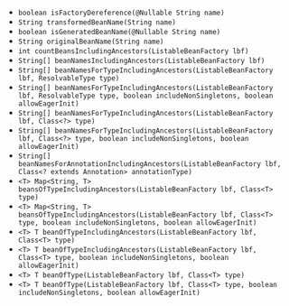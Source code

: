 
- `boolean isFactoryDereference(@Nullable String name)`
- `String transformedBeanName(String name)`
- `boolean isGeneratedBeanName(@Nullable String name)`
- `String originalBeanName(String name)`
- `int countBeansIncludingAncestors(ListableBeanFactory lbf)`
- `String[] beanNamesIncludingAncestors(ListableBeanFactory lbf)`
- `String[] beanNamesForTypeIncludingAncestors(ListableBeanFactory lbf, ResolvableType type)`
- `String[] beanNamesForTypeIncludingAncestors(ListableBeanFactory lbf, ResolvableType type, boolean includeNonSingletons, boolean allowEagerInit)`
- `String[] beanNamesForTypeIncludingAncestors(ListableBeanFactory lbf, Class<?> type)`
- `String[] beanNamesForTypeIncludingAncestors(ListableBeanFactory lbf, Class<?> type, boolean includeNonSingletons, boolean allowEagerInit)`
- `String[] beanNamesForAnnotationIncludingAncestors(ListableBeanFactory lbf, Class<? extends Annotation> annotationType)`
- `<T> Map<String, T> beansOfTypeIncludingAncestors(ListableBeanFactory lbf, Class<T> type)`
- `<T> Map<String, T> beansOfTypeIncludingAncestors(ListableBeanFactory lbf, Class<T> type, boolean includeNonSingletons, boolean allowEagerInit)`
- `<T> T beanOfTypeIncludingAncestors(ListableBeanFactory lbf, Class<T> type)`
- `<T> T beanOfTypeIncludingAncestors(ListableBeanFactory lbf, Class<T> type, boolean includeNonSingletons, boolean allowEagerInit)`
- `<T> T beanOfType(ListableBeanFactory lbf, Class<T> type)`
- `<T> T beanOfType(ListableBeanFactory lbf, Class<T> type, boolean includeNonSingletons, boolean allowEagerInit)`